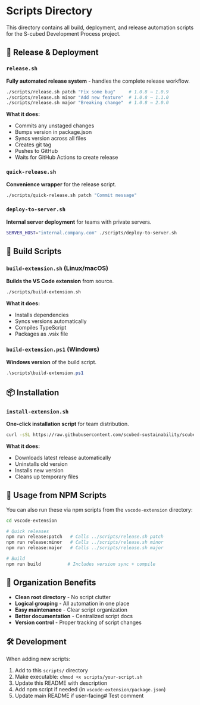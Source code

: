 # Scripts Directory

This directory contains all build, deployment, and release automation scripts for the S-cubed Development Process project.

## 🚀 Release & Deployment

### `release.sh`
**Fully automated release system** - handles the complete release workflow.
```bash
./scripts/release.sh patch "Fix some bug"     # 1.0.8 → 1.0.9
./scripts/release.sh minor "Add new feature"  # 1.0.8 → 1.1.0
./scripts/release.sh major "Breaking change"  # 1.0.8 → 2.0.0
```

**What it does:**
- Commits any unstaged changes
- Bumps version in package.json
- Syncs version across all files
- Creates git tag
- Pushes to GitHub
- Waits for GitHub Actions to create release

### `quick-release.sh`
**Convenience wrapper** for the release script.
```bash
./scripts/quick-release.sh patch "Commit message"
```

### `deploy-to-server.sh`
**Internal server deployment** for teams with private servers.
```bash
SERVER_HOST="internal.company.com" ./scripts/deploy-to-server.sh
```

## 🔨 Build Scripts

### `build-extension.sh` (Linux/macOS)
**Builds the VS Code extension** from source.
```bash
./scripts/build-extension.sh
```

**What it does:**
- Installs dependencies
- Syncs versions automatically
- Compiles TypeScript
- Packages as .vsix file

### `build-extension.ps1` (Windows)
**Windows version** of the build script.
```powershell
.\scripts\build-extension.ps1
```

## 📦 Installation

### `install-extension.sh`
**One-click installation script** for team distribution.
```bash
curl -sSL https://raw.githubusercontent.com/scubed-sustainability/scubed-development-process/main/scripts/install-extension.sh | bash
```

**What it does:**
- Downloads latest release automatically
- Uninstalls old version
- Installs new version
- Cleans up temporary files

## 🔄 Usage from NPM Scripts

You can also run these via npm scripts from the `vscode-extension` directory:

```bash
cd vscode-extension

# Quick releases
npm run release:patch   # Calls ../scripts/release.sh patch
npm run release:minor   # Calls ../scripts/release.sh minor  
npm run release:major   # Calls ../scripts/release.sh major

# Build
npm run build          # Includes version sync + compile
```

## 📁 Organization Benefits

- **Clean root directory** - No script clutter
- **Logical grouping** - All automation in one place
- **Easy maintenance** - Clear script organization
- **Better documentation** - Centralized script docs
- **Version control** - Proper tracking of script changes

## 🛠️ Development

When adding new scripts:
1. Add to this `scripts/` directory
2. Make executable: `chmod +x scripts/your-script.sh`
3. Update this README with description
4. Add npm script if needed (in `vscode-extension/package.json`)
5. Update main README if user-facing# Test comment
